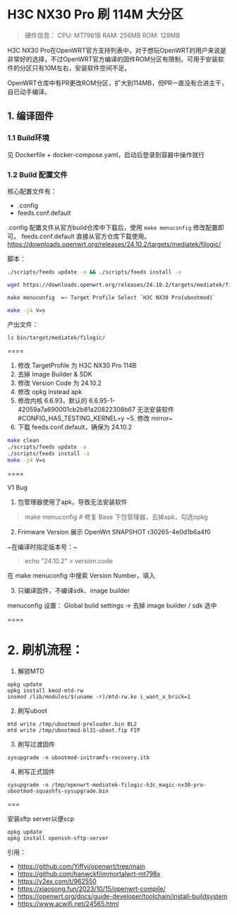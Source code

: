 # H3C NX30 Pro 刷 114M 大分区

> 硬件信息：
> CPU: MT7981B
> RAM: 256MB
> ROM: 128MB

H3C NX30 Pro在OpenWRT官方支持列表中，对于想玩OpenWRT的用户来说是非常好的选择，不过OpenWRT官方编译的固件ROM分区有限制，可用于安装软件的分区只有10M左右，安装软件空间不足。

OpenWRT仓库中有PR更改ROM分区，扩大到114MB，但PR一直没有合进主干，自已动手编译。


## 1. 编译固件

### 1.1 Build环境

见 Dockerfile + docker-compose.yaml，启动后登录到容器中操作就行

### 1.2 Build 配置文件

核心配置文件有：
- .config
- feeds.conf.default

.config 配置文件从官方build仓库中下载后，使用 `make menuconfig` 修改配置即可。
feeds.conf.default 直接从官方仓库下载使用。https://downloads.openwrt.org/releases/24.10.2/targets/mediatek/filogic/


脚本：

```bash
./scripts/feeds update -a && ./scripts/feeds install -a

wget https://downloads.openwrt.org/releases/24.10.2/targets/mediatek/filogic/config.buildinfo -O .config

make menuconfig  => Target Profile Select `H3C NX30 Pro(ubootmod)`

make -j4 V=s
```

产出文件：

```
ls bin/target/mediatek/filogic/
```

====

1. 修改 TargetProfile 为 H3C NX30 Pro 114B
2. 去掉 Image Builder & SDK
3. 修改 Version Code 为 24.10.2
4. 修改 opkg instead apk
5. 修改内核 6.6.93，默认的 6.6.95-1-42059a7a690001cb2b81a20822308b67 无法安装软件
  #CONFIG_HAS_TESTING_KERNEL=y
~5. 修改 mirror~
6. 下载 feeds.conf.default，确保为 24.10.2

```bash
make clean
./scripts/feeds update -a
./scripts/feeds install -a
make -j4 V=s
```


====

V1 Bug

1. 包管理器使用了apk，导致无法安装软件

> make menuconfig  # 修复 Base 下包管理器，去掉apk，勾选opkg

2. Frimware Version 展示 OpenWrt SNAPSHOT r30265-4e0d1b6a4f0

~在编译时指定版本号：~
> echo "24.10.2" > version.code

在 make menuconfig 中搜索 Version Number，填入


3. 只编译固件，不编译sdk、image builder


menuconfig 设置：
Global build settings → 去掉 image builder / sdk 选中

====


# 2. 刷机流程：

1. 解锁MTD
```
opkg update
opkg install kmod-mtd-rw
insmod /lib/modules/$(uname -r)/mtd-rw.ko i_want_a_brick=1
```


2. 刷写uboot
```
mtd write /tmp/ubootmod-preloader.bin BL2
mtd write /tmp/ubootmod-bl31-uboot.fip FIP
```

3. 刷写过渡固件
```
sysupgrade -n ubootmod-initramfs-recovery.itb
```


4. 刷写正式固件
```
sysupgrade -n /tmp/openwrt-mediatek-filogic-h3c_magic-nx30-pro-ubootmod-squashfs-sysupgrade.bin
```


===

安装sftp server以便scp

```
opkg update
opkg install openssh-sftp-server
```


引用：

* https://github.com/Yiffyi/openwrt/tree/main
* https://github.com/hanwckf/immortalwrt-mt798x
* https://v2ex.com/t/962550
* https://xiaosong.fun/2023/10/15/openwrt-compile/
* https://openwrt.org/docs/guide-developer/toolchain/install-buildsystem
* https://www.acwifi.net/24565.html